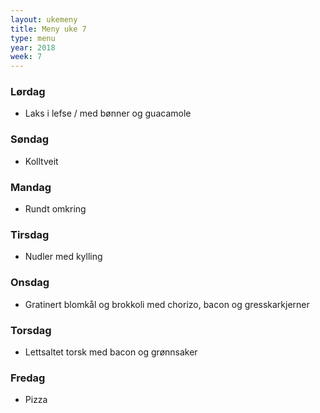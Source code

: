 ```yaml
---
layout: ukemeny
title: Meny uke 7
type: menu
year: 2018
week: 7
---
```


### Lørdag

- Laks i lefse / med bønner og guacamole

### Søndag

- Kolltveit

### Mandag

- Rundt omkring

### Tirsdag

- Nudler med kylling

### Onsdag

- Gratinert blomkål og brokkoli med chorizo, bacon og gresskarkjerner

### Torsdag

- Lettsaltet torsk med bacon og grønnsaker

### Fredag

- Pizza


